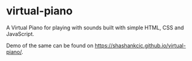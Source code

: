 # virtual-piano 

A Virtual Piano for playing with sounds built with simple HTML, CSS and JavaScript.

Demo of the same can be found on https://shashankcic.github.io/virtual-piano/.
